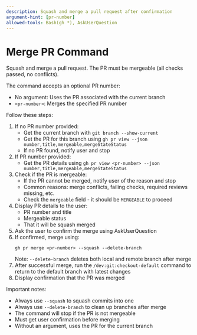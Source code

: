 ```yaml
---
description: Squash and merge a pull request after confirmation
argument-hint: [pr-number]
allowed-tools: Bash(gh *), AskUserQuestion
---
```


# Merge PR Command

Squash and merge a pull request. The PR must be mergeable (all checks passed, no conflicts).

The command accepts an optional PR number:
- No argument: Uses the PR associated with the current branch
- `<pr-number>`: Merges the specified PR number

Follow these steps:
1. If no PR number provided:
   - Get the current branch with `git branch --show-current`
   - Get the PR for this branch using `gh pr view --json number,title,mergeable,mergeStateStatus`
   - If no PR found, notify user and stop
2. If PR number provided:
   - Get the PR details using `gh pr view <pr-number> --json number,title,mergeable,mergeStateStatus`
3. Check if the PR is mergeable:
   - If the PR cannot be merged, notify user of the reason and stop
   - Common reasons: merge conflicts, failing checks, required reviews missing, etc.
   - Check the `mergeable` field - it should be `MERGEABLE` to proceed
4. Display PR details to the user:
   - PR number and title
   - Mergeable status
   - That it will be squash merged
5. Ask the user to confirm the merge using AskUserQuestion
6. If confirmed, merge using:
   ```
   gh pr merge <pr-number> --squash --delete-branch
   ```
   Note: `--delete-branch` deletes both local and remote branch after merge
7. After successful merge, run the `/dev:git:checkout-default` command to return to the default branch with latest changes
8. Display confirmation that the PR was merged

Important notes:
- Always use `--squash` to squash commits into one
- Always use `--delete-branch` to clean up branches after merge
- The command will stop if the PR is not mergeable
- Must get user confirmation before merging
- Without an argument, uses the PR for the current branch
